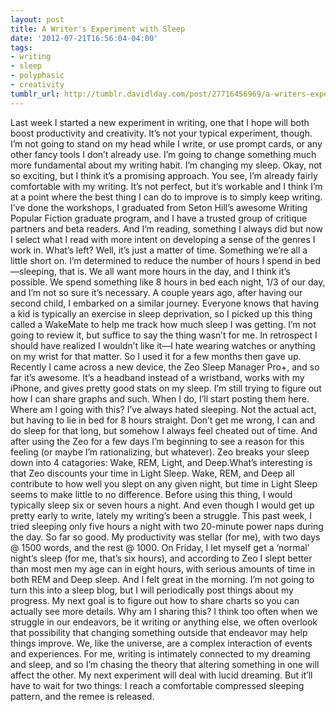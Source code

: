 ```yaml
---
layout: post
title: A Writer's Experiment with Sleep
date: '2012-07-21T16:56:04-04:00'
tags:
- writing
- sleep
- polyphasic
- creativity
tumblr_url: http://tumblr.davidlday.com/post/27716456969/a-writers-experiment-with-sleep
---
```

Last week I started a new experiment in writing, one that I hope will both boost productivity and creativity. It’s not your typical experiment, though. I’m not going to stand on my head while I write, or use prompt cards, or any other fancy tools I don’t already use. I’m going to change something much more fundamental about my writing habit.
I’m changing my sleep.
Okay, not so exciting, but I think it’s a promising approach. You see, I’m already fairly comfortable with my writing. It’s not perfect, but it’s workable and I think I’m at a point where the best thing I can do to improve is to simply keep writing. I’ve done the workshops, I graduated from Seton Hill’s awesome Writing Popular Fiction graduate program, and I have a trusted group of critique partners and beta readers. And I’m reading, something I always did but now I select what I read with more intent on developing a sense of the genres I work in.
What’s left? Well, it’s just a matter of time. Something we’re all a little short on. I’m determined to reduce the number of hours I spend in bed—sleeping, that is. We all want more hours in the day, and I think it’s possible.
We spend something like 8 hours in bed each night, 1/3 of our day, and I’m not so sure it’s necessary. A couple years ago, after having our second child, I embarked on a similar journey. Everyone knows that having a kid is typically an exercise in sleep deprivation, so I picked up this thing called a WakeMate to help me track how much sleep I was getting. I’m not going to review it, but suffice to say the thing wasn’t for me. In retrospect I should have realized I wouldn’t like it—I hate wearing watches or anything on my wrist for that matter. So I used it for a few months then gave up.
Recently I came across a new device, the Zeo Sleep Manager Pro+, and so far it’s awesome. It’s a headband instead of a wristband, works with my iPhone, and gives pretty good stats on my sleep. I’m still trying to figure out how I can share graphs and such. When I do, I’ll start posting them here.
Where am I going with this? I’ve always hated sleeping. Not the actual act, but having to lie in bed for 8 hours straight. Don’t get me wrong, I can and do sleep for that long, but somehow I always feel cheated out of time. And after using the Zeo for a few days I’m beginning to see a reason for this feeling (or maybe I’m rationalizing, but whatever).
Zeo breaks your sleep down into 4 catagories: Wake, REM, Light, and Deep.What’s interesting is that Zeo discounts your time in Light Sleep. Wake, REM, and Deep all contribute to how well you slept on any given night, but time in Light Sleep seems to make little to no difference.
Before using this thing, I would typically sleep six or seven hours a night. And even though I would get up pretty early to write, lately my writing’s been a struggle.
This past week, I tried sleeping only five hours a night with two 20-minute power naps during the day. So far so good. My productivity was stellar (for me), with two days @ 1500 words, and the rest @ 1000. On Friday, I let myself get a ‘normal’ night’s sleep (for me, that’s six hours), and according to Zeo I slept better than most men my age can in eight hours, with serious amounts of time in both REM and Deep sleep. And I felt great in the morning.
I’m not going to turn this into a sleep blog, but I will periodically post things about my progress. My next goal is to figure out how to share charts so you can actually see more details.
Why am I sharing this? I think too often when we struggle in our endeavors, be it writing or anything else, we often overlook that possibility that changing something outside that endeavor may help things improve. We, like the universe, are a complex interaction of events and experiences. For me, writing is intimately connected to my dreaming and sleep, and so I’m chasing the theory that altering something in one will affect the other.
My next experiment will deal with lucid dreaming. But it’ll have to wait for two things: I reach a comfortable compressed sleeping pattern, and the remee is released.
